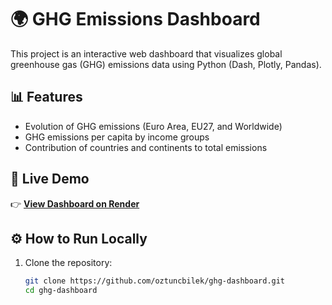 # 🌍 GHG Emissions Dashboard  
This project is an interactive web dashboard that visualizes global greenhouse gas (GHG) emissions data using Python (Dash, Plotly, Pandas).  

## 📊 Features
- Evolution of GHG emissions (Euro Area, EU27, and Worldwide)  
- GHG emissions per capita by income groups  
- Contribution of countries and continents to total emissions  

## 🚀 Live Demo  
👉 **[View Dashboard on Render](https://ghg-dashboard.onrender.com)**  

## ⚙️ How to Run Locally  
1. Clone the repository:  
   ```bash
   git clone https://github.com/oztuncbilek/ghg-dashboard.git
   cd ghg-dashboard

